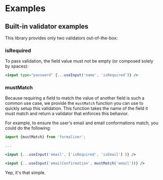 # Examples

## Built-in validator examples

This library provides only two validators out-of-the-box:

### isRequired

To pass validation, the field value must not be empty (or composed solely by spaces):

```jsx
<input type="password" {...useInput('name', 'isRequired')} />
```

### mustMatch

Because requiring a field to match the value of another field is such a common use case, we provide the `mustMatch` function
you can use to quickly setup this validation. This function takes the name of the field it must match and return a validator
that enforces this behavior.

For example, to ensure the user's email and email conformations match, you could do the following:

```jsx
import {mustMatch} from 'formalizer';

...

<input {...useInput('email', ['isRequired', 'isEmail'] )} />

<input {...useInput('emailConfirmation', mustMatch('email'))} />
```

Yep, it's that simple.
